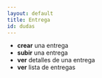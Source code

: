 ```yaml
---
layout: default
title: Entrega
id: dudas
---
```


- **crear** una entrega
- **subir** una entrega
- **ver** detalles de una entrega
- **ver** lista de entregas

